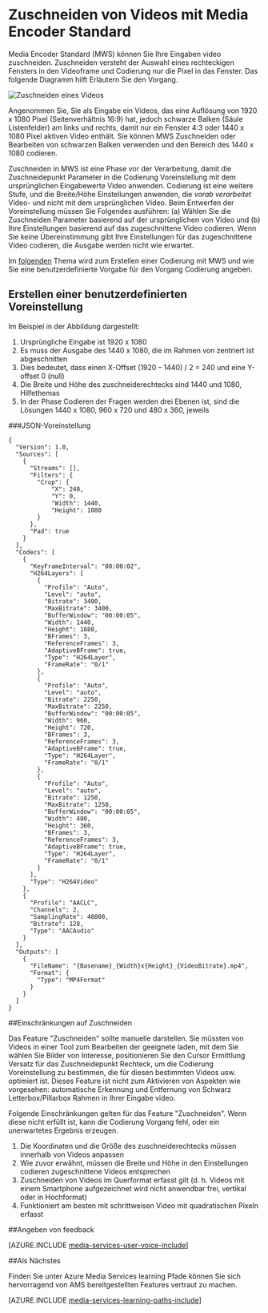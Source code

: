 <properties
    pageTitle="Video Zuschneiden | Microsoft Azure"
    description="In diesem Artikel wird gezeigt, wie Videos mit Media Encoder Standard zuschneiden."
    services="media-services"
    documentationCenter=""
    authors="anilmur"
    manager="erikre"
    editor=""/>

<tags
    ms.service="media-services"
    ms.workload="media"
    ms.tgt_pltfrm="na"
    ms.devlang="dotnet"
    ms.topic="article"
    ms.date="09/26/2016"  
    ms.author="anilmur;juliako;"/>

# <a name="crop-videos-with-media-encoder-standard"></a>Zuschneiden von Videos mit Media Encoder Standard

Media Encoder Standard (MWS) können Sie Ihre Eingaben video zuschneiden. Zuschneiden versteht der Auswahl eines rechteckigen Fensters in den Videoframe und Codierung nur die Pixel in das Fenster. Das folgende Diagramm hilft Erläutern Sie den Vorgang.

![Zuschneiden eines Videos](./media/media-services-crop-video/media-services-crop-video01.png)

Angenommen Sie, Sie als Eingabe ein Videos, das eine Auflösung von 1920 x 1080 Pixel (Seitenverhältnis 16:9) hat, jedoch schwarze Balken (Säule Listenfelder) am links und rechts, damit nur ein Fenster 4:3 oder 1440 x 1080 Pixel aktiven Video enthält. Sie können MWS Zuschneiden oder Bearbeiten von schwarzen Balken verwenden und den Bereich des 1440 x 1080 codieren.

Zuschneiden in MWS ist eine Phase vor der Verarbeitung, damit die Zuschneidepunkt Parameter in die Codierung Voreinstellung mit dem ursprünglichen Eingabewerte Video anwenden. Codierung ist eine weitere Stufe, und die Breite/Höhe Einstellungen anwenden, die *vorab verarbeitet* Video- und nicht mit dem ursprünglichen Video. Beim Entwerfen der Voreinstellung müssen Sie Folgendes ausführen: (a) Wählen Sie die Zuschneiden Parameter basierend auf der ursprünglichen von Video und (b) Ihre Einstellungen basierend auf das zugeschnittene Video codieren. Wenn Sie keine Übereinstimmung gibt Ihre Einstellungen für das zugeschnittene Video codieren, die Ausgabe werden nicht wie erwartet.

Im [folgenden](media-services-advanced-encoding-with-mes.md#encoding_with_dotnet) Thema wird zum Erstellen einer Codierung mit MWS und wie Sie eine benutzerdefinierte Vorgabe für den Vorgang Codierung angeben. 

## <a name="creating-a-custom-preset"></a>Erstellen einer benutzerdefinierten Voreinstellung

Im Beispiel in der Abbildung dargestellt:

1. Ursprüngliche Eingabe ist 1920 x 1080
1. Es muss der Ausgabe des 1440 x 1080, die im Rahmen von zentriert ist abgeschnitten
1. Dies bedeutet, dass einen X-Offset (1920 – 1440) / 2 = 240 und eine Y-offset 0 (null)
1. Die Breite und Höhe des zuschneiderechtecks sind 1440 und 1080, Hilfethemas
1. In der Phase Codieren der Fragen werden drei Ebenen ist, sind die Lösungen 1440 x 1080, 960 x 720 und 480 x 360, jeweils

###<a name="json-preset"></a>JSON-Voreinstellung


    {
      "Version": 1.0,
      "Sources": [
        {
          "Streams": [],
          "Filters": {
            "Crop": {
                "X": 240,
                "Y": 0,
                "Width": 1440,
                "Height": 1080
            }
          },
          "Pad": true
        }
      ],
      "Codecs": [
        {
          "KeyFrameInterval": "00:00:02",
          "H264Layers": [
            {
              "Profile": "Auto",
              "Level": "auto",
              "Bitrate": 3400,
              "MaxBitrate": 3400,
              "BufferWindow": "00:00:05",
              "Width": 1440,
              "Height": 1080,
              "BFrames": 3,
              "ReferenceFrames": 3,
              "AdaptiveBFrame": true,
              "Type": "H264Layer",
              "FrameRate": "0/1"
            },
            {
              "Profile": "Auto",
              "Level": "auto",
              "Bitrate": 2250,
              "MaxBitrate": 2250,
              "BufferWindow": "00:00:05",
              "Width": 960,
              "Height": 720,
              "BFrames": 3,
              "ReferenceFrames": 3,
              "AdaptiveBFrame": true,
              "Type": "H264Layer",
              "FrameRate": "0/1"
            },
            {
              "Profile": "Auto",
              "Level": "auto",
              "Bitrate": 1250,
              "MaxBitrate": 1250,
              "BufferWindow": "00:00:05",
              "Width": 480,
              "Height": 360,
              "BFrames": 3,
              "ReferenceFrames": 3,
              "AdaptiveBFrame": true,
              "Type": "H264Layer",
              "FrameRate": "0/1"
            }
          ],
          "Type": "H264Video"
        },
        {
          "Profile": "AACLC",
          "Channels": 2,
          "SamplingRate": 48000,
          "Bitrate": 128,
          "Type": "AACAudio"
        }
      ],
      "Outputs": [
        {
          "FileName": "{Basename}_{Width}x{Height}_{VideoBitrate}.mp4",
          "Format": {
            "Type": "MP4Format"
          }
        }
      ]
    }


##<a name="restrictions-on-cropping"></a>Einschränkungen auf Zuschneiden

Das Feature "Zuschneiden" sollte manuelle darstellen. Sie müssten von Videos in einer Tool zum Bearbeiten der geeignete laden, mit dem Sie wählen Sie Bilder von Interesse, positionieren Sie den Cursor Ermittlung Versatz für das Zuschneidepunkt Rechteck, um die Codierung Voreinstellung zu bestimmen, die für diesen bestimmten Videos usw. optimiert ist. Dieses Feature ist nicht zum Aktivieren von Aspekten wie vorgesehen: automatische Erkennung und Entfernung von Schwarz Letterbox/Pillarbox Rahmen in Ihrer Eingabe video.

Folgende Einschränkungen gelten für das Feature "Zuschneiden". Wenn diese nicht erfüllt ist, kann die Codierung Vorgang fehl, oder ein unerwartetes Ergebnis erzeugen.

1. Die Koordinaten und die Größe des zuschneiderechtecks müssen innerhalb von Videos anpassen
1. Wie zuvor erwähnt, müssen die Breite und Höhe in den Einstellungen codieren zugeschnittene Videos entsprechen
1. Zuschneiden von Videos im Querformat erfasst gilt (d. h. Videos mit einem Smartphone aufgezeichnet wird nicht anwendbar frei, vertikal oder in Hochformat)
1. Funktioniert am besten mit schrittweisen Video mit quadratischen Pixeln erfasst

##<a name="provide-feedback"></a>Angeben von feedback

[AZURE.INCLUDE [media-services-user-voice-include](../../includes/media-services-user-voice-include.md)]

##<a name="next-step"></a>Als Nächstes
 
Finden Sie unter Azure Media Services learning Pfade können Sie sich hervorragend von AMS bereitgestellten Features vertraut zu machen.  

[AZURE.INCLUDE [media-services-learning-paths-include](../../includes/media-services-learning-paths-include.md)]

